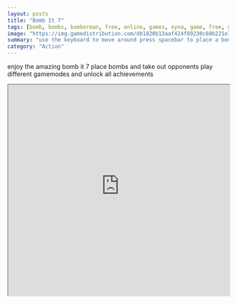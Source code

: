 ```yaml
---
layout: posts
title: "Bomb It 7"
tags: [bomb, bombs, bomberman, free, online, games, oyna, game, free, games, play, play, games]
image: "https://img.gamedistribution.com/db1820b13aaf424f89230c60b221e711.jpg"
summary: "use the keyboard to move around press spacebar to place a bomb  free online games oyna game free games play play games"
category: "Action"
---
```


enjoy the amazing bomb it 7 place bombs and take out opponents play different gamemodes and unlock all achievements

<iframe width="100%" height="480px;" src="https://html5.gamedistribution.com/db1820b13aaf424f89230c60b221e711/"></iframe>